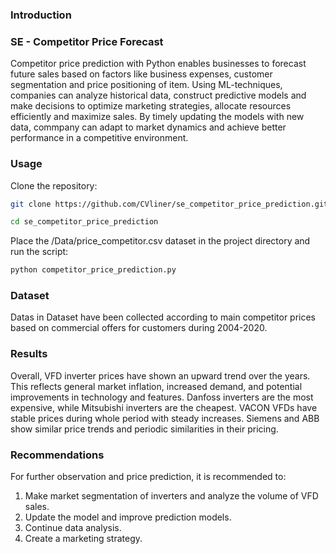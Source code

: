 ### Introduction

### SE - Competitor Price Forecast

Competitor price prediction with Python enables businesses to forecast future sales based on factors like business expenses, customer segmentation and price positioning of item. Using ML-techniques, companies can analyze historical data, construct predictive models and make decisions to optimize marketing strategies, allocate resources efficiently and maximize sales. By timely updating the models with new data, commpany can adapt to market dynamics and achieve better performance in a competitive environment.

### Usage

Clone the repository:
```bash
git clone https://github.com/CVliner/se_competitor_price_prediction.git
```
```bash
cd se_competitor_price_prediction
```
Place the /Data/price_competitor.csv dataset in the project directory and run the script:
```bash
python competitor_price_prediction.py
```
### Dataset
Datas in Dataset have been collected according to main competitor prices based on commercial offers for customers during 2004-2020.
### Results
Overall, VFD inverter prices have shown an upward trend over the years. This reflects general market inflation, increased demand, and potential improvements in technology and features. Danfoss inverters are the most expensive, while Mitsubishi inverters are the cheapest. VACON VFDs have stable prices during whole period with steady increases. Siemens and ABB show similar price trends and periodic similarities in their pricing.

### Recommendations
For further observation and price prediction, it is recommended to:

1) Make market segmentation of inverters and analyze the volume of VFD sales.
2) Update the model and improve prediction models.
3) Continue data analysis.
4) Create a marketing strategy.
